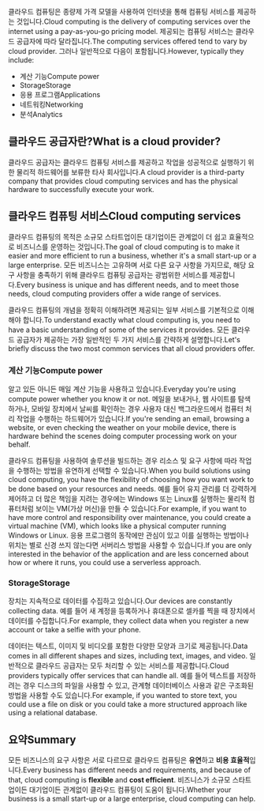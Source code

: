 <span data-ttu-id="30b07-101">클라우드 컴퓨팅은 종량제 가격 모델을 사용하여 인터넷을 통해 컴퓨팅 서비스를 제공하는 것입니다.</span><span class="sxs-lookup"><span data-stu-id="30b07-101">Cloud computing is the delivery of computing services over the internet using a pay-as-you-go pricing model.</span></span> <span data-ttu-id="30b07-102">제공되는 컴퓨팅 서비스는 클라우드 공급자에 따라 달라집니다.</span><span class="sxs-lookup"><span data-stu-id="30b07-102">The computing services offered tend to vary by cloud provider.</span></span> <span data-ttu-id="30b07-103">그러나 일반적으로 다음이 포함됩니다.</span><span class="sxs-lookup"><span data-stu-id="30b07-103">However, typically they include:</span></span>

- <span data-ttu-id="30b07-104">계산 기능</span><span class="sxs-lookup"><span data-stu-id="30b07-104">Compute power</span></span>
- <span data-ttu-id="30b07-105">Storage</span><span class="sxs-lookup"><span data-stu-id="30b07-105">Storage</span></span>
- <span data-ttu-id="30b07-106">응용 프로그램</span><span class="sxs-lookup"><span data-stu-id="30b07-106">Applications</span></span>
- <span data-ttu-id="30b07-107">네트워킹</span><span class="sxs-lookup"><span data-stu-id="30b07-107">Networking</span></span>
- <span data-ttu-id="30b07-108">분석</span><span class="sxs-lookup"><span data-stu-id="30b07-108">Analytics</span></span>

## <a name="what-is-a-cloud-provider"></a><span data-ttu-id="30b07-109">클라우드 공급자란?</span><span class="sxs-lookup"><span data-stu-id="30b07-109">What is a cloud provider?</span></span>

<span data-ttu-id="30b07-110">클라우드 공급자는 클라우드 컴퓨팅 서비스를 제공하고 작업을 성공적으로 실행하기 위한 물리적 하드웨어를 보류한 타사 회사입니다.</span><span class="sxs-lookup"><span data-stu-id="30b07-110">A cloud provider is a third-party company that provides cloud computing services and has the physical hardware to successfully execute your work.</span></span>

## <a name="cloud-computing-services"></a><span data-ttu-id="30b07-111">클라우드 컴퓨팅 서비스</span><span class="sxs-lookup"><span data-stu-id="30b07-111">Cloud computing services</span></span>

<span data-ttu-id="30b07-112">클라우드 컴퓨팅의 목적은 소규모 스타트업이든 대기업이든 관계없이 더 쉽고 효율적으로 비즈니스를 운영하는 것입니다.</span><span class="sxs-lookup"><span data-stu-id="30b07-112">The goal of cloud computing is to make it easier and more efficient to run a business, whether it's a small start-up or a large enterprise.</span></span> <span data-ttu-id="30b07-113">모든 비즈니스는 고유하며 서로 다른 요구 사항을 가지므로, 해당 요구 사항을 충족하기 위해 클라우드 컴퓨팅 공급자는 광범위한 서비스를 제공합니다.</span><span class="sxs-lookup"><span data-stu-id="30b07-113">Every business is unique and has different needs, and to meet those needs, cloud computing providers offer a wide range of services.</span></span>

<span data-ttu-id="30b07-114">클라우드 컴퓨팅의 개념을 정확히 이해하려면 제공되는 일부 서비스를 기본적으로 이해해야 합니다.</span><span class="sxs-lookup"><span data-stu-id="30b07-114">To understand exactly what cloud computing is, you need to have a basic understanding of some of the services it provides.</span></span> <span data-ttu-id="30b07-115">모든 클라우드 공급자가 제공하는 가장 일반적인 두 가지 서비스를 간략하게 설명합니다.</span><span class="sxs-lookup"><span data-stu-id="30b07-115">Let's briefly discuss the two most common services that all cloud providers offer.</span></span>

### <a name="compute-power"></a><span data-ttu-id="30b07-116">계산 기능</span><span class="sxs-lookup"><span data-stu-id="30b07-116">Compute power</span></span>

<span data-ttu-id="30b07-117">알고 있든 아니든 매일 계산 기능을 사용하고 있습니다.</span><span class="sxs-lookup"><span data-stu-id="30b07-117">Everyday you're using compute power whether you know it or not.</span></span> <span data-ttu-id="30b07-118">메일을 보내거나, 웹 사이트를 탐색하거나, 모바일 장치에서 날씨를 확인하는 경우 사용자 대신 백그라운드에서 컴퓨터 처리 작업을 수행하는 하드웨어가 있습니다.</span><span class="sxs-lookup"><span data-stu-id="30b07-118">If you're sending an email, browsing a website, or even checking the weather on your mobile device, there is hardware behind the scenes doing computer processing work on your behalf.</span></span> 

<span data-ttu-id="30b07-119">클라우드 컴퓨팅을 사용하여 솔루션을 빌드하는 경우 리소스 및 요구 사항에 따라 작업을 수행하는 방법을 유연하게 선택할 수 있습니다.</span><span class="sxs-lookup"><span data-stu-id="30b07-119">When you build solutions using cloud computing, you have the flexibility of choosing how you want work to be done based on your resources and needs.</span></span> <span data-ttu-id="30b07-120">예를 들어 유지 관리를 더 강력하게 제어하고 더 많은 책임을 지려는 경우에는 Windows 또는 Linux를 실행하는 물리적 컴퓨터처럼 보이는 VM(가상 머신)을 만들 수 있습니다.</span><span class="sxs-lookup"><span data-stu-id="30b07-120">For example, if you want to have more control and responsibility over  maintenance, you could create a virtual machine (VM), which looks like a physical computer running Windows or Linux.</span></span> <span data-ttu-id="30b07-121">응용 프로그램의 동작에만 관심이 있고 이를 실행하는 방법이나 위치는 별로 신경 쓰지 않는다면 서버리스 방법을 사용할 수 있습니다.</span><span class="sxs-lookup"><span data-stu-id="30b07-121">If you are only interested in the behavior of the application and are less concerned about how or where it runs, you could use a serverless approach.</span></span>

### <a name="storage"></a><span data-ttu-id="30b07-122">Storage</span><span class="sxs-lookup"><span data-stu-id="30b07-122">Storage</span></span>

<span data-ttu-id="30b07-123">장치는 지속적으로 데이터를 수집하고 있습니다.</span><span class="sxs-lookup"><span data-stu-id="30b07-123">Our devices are constantly collecting data.</span></span> <span data-ttu-id="30b07-124">예를 들어 새 계정을 등록하거나 휴대폰으로 셀카를 찍을 때 장치에서 데이터를 수집합니다.</span><span class="sxs-lookup"><span data-stu-id="30b07-124">For example, they collect data when you register a new account or take a selfie with your phone.</span></span>

<span data-ttu-id="30b07-125">데이터는 텍스트, 이미지 및 비디오를 포함한 다양한 모양과 크기로 제공됩니다.</span><span class="sxs-lookup"><span data-stu-id="30b07-125">Data comes in all different shapes and sizes, including text, images, and video.</span></span> <span data-ttu-id="30b07-126">일반적으로 클라우드 공급자는 모두 처리할 수 있는 서비스를 제공합니다.</span><span class="sxs-lookup"><span data-stu-id="30b07-126">Cloud providers typically offer services that can handle all.</span></span> <span data-ttu-id="30b07-127">예를 들어 텍스트를 저장하려는 경우 디스크의 파일을 사용할 수 있고, 관계형 데이터베이스 사용과 같은 구조화된 방법을 사용할 수도 있습니다.</span><span class="sxs-lookup"><span data-stu-id="30b07-127">For example, if you wanted to store text, you could use a file on disk or you could take a more structured approach like using a relational database.</span></span>

## <a name="summary"></a><span data-ttu-id="30b07-128">요약</span><span class="sxs-lookup"><span data-stu-id="30b07-128">Summary</span></span>

<span data-ttu-id="30b07-129">모든 비즈니스의 요구 사항은 서로 다르므로 클라우드 컴퓨팅은 **유연**하고 **비용 효율적**입니다.</span><span class="sxs-lookup"><span data-stu-id="30b07-129">Every business has different needs and requirements, and because of that, cloud computing is **flexible** and **cost efficient**.</span></span> <span data-ttu-id="30b07-130">비즈니스가 소규모 스타트업이든 대기업이든 관계없이 클라우드 컴퓨팅이 도움이 됩니다.</span><span class="sxs-lookup"><span data-stu-id="30b07-130">Whether your business is a small start-up or a large enterprise, cloud computing can help.</span></span>


